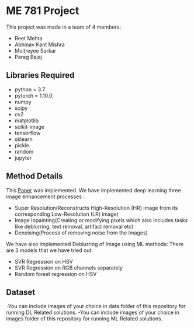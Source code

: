 # ME 781 Project

This project was made in a team of 4 members:
- Reet Mehta
- Abhinav Kant Mishra
- Moitreyee Sarkar
- Parag Bajaj


## Libraries Required
- python = 3.7
- pytorch = 1.10.0
- numpy
- scipy
- cv2
- matplotlib
- scikit-image
- tensorflow
- sklearn
- pickle
- random
- jupyter

## Method Details
This [Paper](https://openaccess.thecvf.com/content_cvpr_2018/papers/Ulyanov_Deep_Image_Prior_CVPR_2018_paper.pdf) was implemented. We have implemented deep learning three image enhancement processes :
- Super Resolution(Reconstructs High-Resolution (HR) image from its corresponding Low-Resolution (LR) image)
- Image Inpainting(Creating or modifying pixels which also includes tasks like deblurring, text removal, artifact removal etc)
- Denoising(Process of removing noise from the Images)

We have also implemented Deblurring of Image using ML methods:
There are 3 models that we have tried out:
- SVR Regression on HSV
- SVR Regression on RGB channels separately
- Random forest regression on HSV


## Dataset
-You can include images of your choice in data folder of this repository for running DL Related solutions.
-You can include images of your choice in images folder of this repository for running ML Related solutions.

